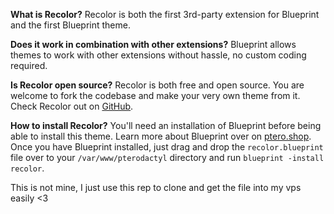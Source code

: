 **What is Recolor?**
Recolor is both the first 3rd-party extension for Blueprint and the first Blueprint theme.

**Does it work in combination with other extensions?**
Blueprint allows themes to work with other extensions without hassle, no custom coding required.

**Is Recolor open source?**
Recolor is both free and open source. You are welcome to fork the codebase and make your very own theme from it. Check Recolor out on [GitHub](https://github.com/sp11rum/recolor).

**How to install Recolor?**
You'll need an installation of Blueprint before being able to install this theme. Learn more about Blueprint over on [ptero.shop](https://ptero.shop). Once you have Blueprint installed, just drag and drop the `recolor.blueprint` file over to your `/var/www/pterodactyl` directory and run `blueprint -install recolor`.

This is not mine, I just use this rep to clone and get the file into my vps easily <3
